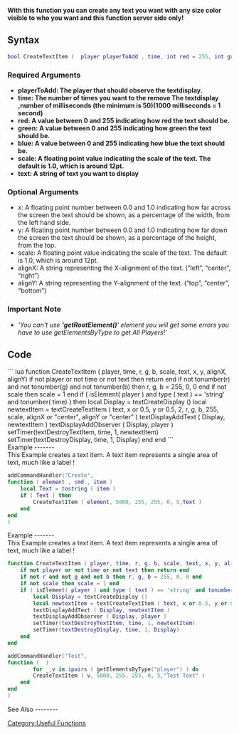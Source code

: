 <pageclass class="#228B22" subcaption="Useful Function"></pageclass> <lowercasetitle/>

**With this function you can create any text you want with any size color visible to who you want and this function server side only!**

Syntax
------

``` lua
bool CreateTextItem (  player playerToAdd , time, int red = 255, int green = 255, int blue = 255, float scale = 1, string text, [ float x, float y, string alignX = "left", string alignY = "top"] )
```

### Required Arguments

-   **playerToAdd: The player that should observe the textdisplay.**
-   **time: The number of times you want to the remove The textdisplay ,number of milliseconds (the minimum is 50)(1000 milliseconds = 1 second)**
-   **red: A value between 0 and 255 indicating how red the text should be.**
-   **green: A value between 0 and 255 indicating how green the text should be.**
-   **blue: A value between 0 and 255 indicating how blue the text should be.**
-   **scale: A floating point value indicating the scale of the text. The default is 1.0, which is around 12pt.**
-   **text: A string of text you want to display**

### Optional Arguments

-   x: A floating point number between 0.0 and 1.0 indicating how far across the screen the text should be shown, as a percentage of the width, from the left hand side.
-   y: A floating point number between 0.0 and 1.0 indicating how far down the screen the text should be shown, as a percentage of the height, from the top.
-   scale: A floating point value indicating the scale of the text. The default is 1.0, which is around 12pt.
-   alignX: A string representing the X-alignment of the text. (“left”, “center”, “right”)
-   alignY: A string representing the Y-alignment of the text. (“top”, “center”, “bottom”)

### Important Note

-   *'You can't use **'getRootElement()**' element you will get some errors you have to use getElementsByType to get All Players!*'

Code
----

<section name="Function source" class="server" show="true">
``` lua
function CreateTextItem ( player, time, r, g, b, scale, text, x, y, alignX, alignY)
    if not player or not time or not text then return end
    if not tonumber(r) and not tonumber(g) and not tonumber(b) then r, g, b = 255, 0, 0 end
    if not scale then scale = 1 end
    if ( isElement( player ) and type ( text ) == 'string' and tonumber( time) ) then
        local Display = textCreateDisplay ()
        local newtextItem = textCreateTextItem ( text, x or 0.5, y or 0.5, 2, r, g, b, 255, scale, alignX or "center", alignY or "center" )
        textDisplayAddText ( Display, newtextItem )
        textDisplayAddObserver ( Display, player )
        setTimer(textDestroyTextItem, time, 1, newtextItem)
        setTimer(textDestroyDisplay, time, 1, Display)
    end 
end
```

</section>
Example
-------

<section name="Server Example" class="server" show="true">
This Example creates a text item. A text item represents a single area of text, much like a label !

``` lua
addCommandHandler("Create",
function ( element , cmd , item ) 
    local Text = tostring ( item )
    if ( Text ) then
        CreateTextItem ( element, 5000, 255, 255, 0, 5,Text )
    end
end
)
```

</section>
Example
-------

<section name="Server Full Example" class="server" show="true">
This Example creates a text item. A text item represents a single area of text, much like a label !

``` lua
function CreateTextItem ( player, time, r, g, b, scale, text, x, y, alignX, alignY)
    if not player or not time or not text then return end
    if not r and not g and not b then r, g, b = 255, 0, 0 end
    if not scale then scale = 1 end
    if ( isElement( player ) and type ( text ) == 'string' and tonumber( time) ) then
        local Display = textCreateDisplay ()
        local newtextItem = textCreateTextItem ( text, x or 0.5, y or 0.5, 2, r, g, b, 255, scale, alignX or "center", alignY or "center" )
        textDisplayAddText ( Display, newtextItem )
        textDisplayAddObserver ( Display, player )
        setTimer(textDestroyTextItem, time, 1, newtextItem)
        setTimer(textDestroyDisplay, time, 1, Display)
    end 
end

addCommandHandler("Test",
function (  ) 
        for _,v in ipairs ( getElementsByType("player") ) do
        CreateTextItem ( v, 5000, 255, 255, 0, 5,"Test Text" )
    end
end
)
```

</section>
See Also
--------

[Category:Useful Functions](/Category:Useful_Functions.md "wikilink")
